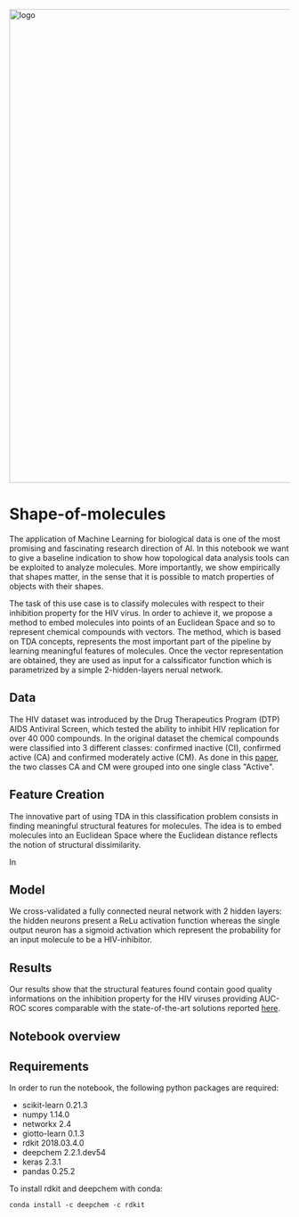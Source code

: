<img src="https://www.giotto.ai/static/vector/logo.svg" alt="logo" width="850"/>

# Shape-of-molecules
The application of Machine Learning for biological data is one of the 
most promising and fascinating research direction of AI. In this notebook
we want to give a baseline indication to show how topological data analysis 
tools can be exploited to analyze molecules. More importantly, we show empirically
that shapes matter, in the sense that it is possible to match properties of objects with
their shapes.

The task of this use case is to classify molecules with respect to their 
inhibition property for the HIV virus. In order to achieve it, we propose a method 
to embed molecules into points of an Euclidean Space and so to represent chemical 
compounds with vectors. The method, which is based on TDA concepts, represents the 
most important part of the pipeline by learning meaningful features of molecules. Once 
the vector representation are obtained, they are used as input for a calssificator function
which is parametrized by a simple 2-hidden-layers nerual network. 


## Data
The HIV dataset was introduced by the Drug
Therapeutics Program (DTP) AIDS Antiviral Screen, which
tested the ability to inhibit HIV replication for over 40 000
compounds. In the original dataset the chemical compounds were classified
into 3 different classes: confirmed inactive (CI), confirmed active (CA)
and confirmed moderately active (CM). As done in this [paper](https://pubs.rsc.org/en/content/articlehtml/2018/sc/c7sc02664a), 
the two classes CA and CM were grouped into one single class "Active".

## Feature Creation
The innovative part of using TDA in this classification problem consists in finding meaningful structural features for molecules. The idea is to embed molecules into an Euclidean Space where the Euclidean distance reflects the notion of structural dissimilarity.

In 


## Model
We cross-validated a fully connected neural network with 2 hidden layers: the hidden neurons present a ReLu activation function whereas the single output neuron has a sigmoid activation which represent the probability for an input molecule to be a HIV-inhibitor.

## Results
Our results show that the structural features found contain good quality informations on the inhibition property for the HIV viruses providing AUC-ROC scores comparable with the state-of-the-art solutions reported [here](https://pubs.rsc.org/en/content/articlehtml/2018/sc/c7sc02664a).
 
## Notebook overview



## Requirements
In order to run the notebook, the following python packages are required: 

- scikit-learn 0.21.3
- numpy 1.14.0
- networkx 2.4
- giotto-learn 0.1.3
- rdkit 2018.03.4.0
- deepchem 2.2.1.dev54
- keras 2.3.1
- pandas 0.25.2

To install rdkit and deepchem with conda:


    conda install -c deepchem -c rdkit


